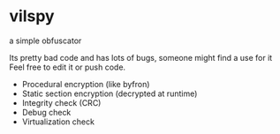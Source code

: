 # vilspy
a simple obfuscator

Its pretty bad code and has lots of bugs, someone might find a use for it
Feel free to edit it or push code.

- Procedural encryption (like byfron)
- Static section encryption (decrypted at runtime)
- Integrity check (CRC)
- Debug check
- Virtualization check
